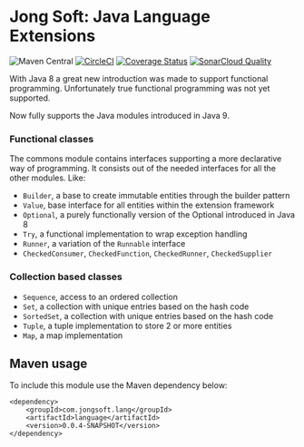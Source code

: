 # Jong Soft: Java Language Extensions
![Maven Central](https://maven-badges.herokuapp.com/maven-central/com.jongsoft.lang/language/badge.svg)
[![CircleCI](https://circleci.com/bb/jongsoftdev/language-extension/tree/master.svg?style=svg)](https://circleci.com/bb/jongsoftdev/language-extension/tree/master)
[![Coverage Status](https://coveralls.io/repos/bitbucket/jongsoftdev/language-extension/badge.svg?branch=master)](https://coveralls.io/bitbucket/jongsoftdev/language-extension?branch=master)
[![SonarCloud Quality](https://sonarcloud.io/api/project_badges/measure?project=com.jongsoft.lang%3Alanguage&metric=alert_status)](https://sonarcloud.io/dashboard?id=com.jongsoft.lang%3Alanguage)

With Java 8 a great new introduction was made to support functional programming. Unfortunately true functional programming was not
yet supported.

Now fully supports the Java modules introduced in Java 9.

### Functional classes
The commons module contains interfaces supporting a more declarative way of programming. It consists out of the needed interfaces
for all the other modules. Like:

* `Builder`, a base to create immutable entities through the builder pattern
* `Value`, base interface for all entities within the extension framework
* `Optional`, a purely functionally version of the Optional introduced in Java 8
* `Try`, a functional implementation to wrap exception handling
* `Runner`, a variation of the `Runnable` interface
* `CheckedConsumer`, `CheckedFunction`, `CheckedRunner`, `CheckedSupplier`

### Collection based classes
* `Sequence`, access to an ordered collection
* `Set`, a collection with unique entries based on the hash code
* `SortedSet`, a collection with unique entries based on the hash code
* `Tuple`, a tuple implementation to store 2 or more entities
* `Map`, a map implementation

## Maven usage
To include this module use the Maven dependency below:

    <dependency>
        <groupId>com.jongsoft.lang</groupId>
        <artifactId>language</artifactId>
        <version>0.0.4-SNAPSHOT</version>
    </dependency>
